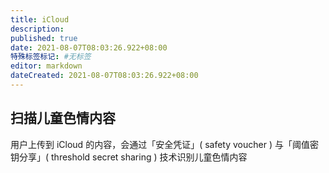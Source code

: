 ```yaml
---
title: iCloud
description:
published: true
date: 2021-08-07T08:03:26.922+08:00
特殊标签标记: #无标签
editor: markdown
dateCreated: 2021-08-07T08:03:26.922+08:00
---
```


## 扫描儿童色情内容

用户上传到 iCloud 的内容，会通过「安全凭证」( safety voucher ) 与「阈值密钥分享」( threshold secret sharing ) 技术识别儿童色情内容
